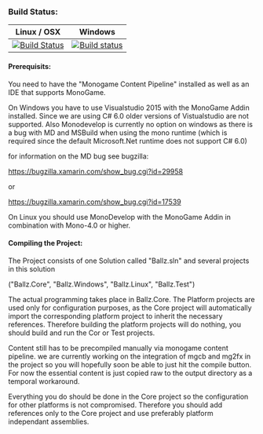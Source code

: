 ### Build Status:
| Linux / OSX | Windows |
| ----- | ------- |
| [![Build Status](https://travis-ci.org/SpagAachen/Ballz.svg?branch=master)](https://travis-ci.org/SpagAachen/Ballz) | [![Build status](https://ci.appveyor.com/api/projects/status/exmgex28ay9v20k8/branch/master?svg=true)](https://ci.appveyor.com/project/LukasBoersma/ballz/branch/master) |

#### Prerequisits:
You need to have the "Monogame Content Pipeline" installed as well as an IDE that supports MonoGame.

On Windows you have to use Visualstudio 2015 with the MonoGame Addin installed. Since we are using C# 6.0 older versions of Vistualstudio are not supported. Also Monodevelop is currently no option on windows as there is a bug with MD and MSBuild when using the mono runtime (which is required since the default Microsoft.Net runtime does not support C# 6.0)

for information on the MD bug see bugzilla:

https://bugzilla.xamarin.com/show_bug.cgi?id=29958

or

https://bugzilla.xamarin.com/show_bug.cgi?id=17539

On Linux you should use MonoDevelop with the MonoGame Addin in combination with Mono-4.0 or higher.


#### Compiling the Project:
The Project consists of one Solution called "Ballz.sln" and several projects in this solution

("Ballz.Core", "Ballz.Windows", "Ballz.Linux", "Ballz.Test")

The actual programming takes place in Ballz.Core. The Platform projects are used only for configuration purposes, as the Core project will automatically import the corresponding platform project to inherit the necessary references. Therefore building the platform projects will do nothing, you should build and run the Cor or Test projects.

Content still has to be precompiled manually via monogame content pipeline. we are currently working on the integration of mgcb and mg2fx in the project so you will hopefully soon be able to just hit the compile button.
For now the essential content is just copied raw to the output directory as a temporal workaround.

Everything you do should be done in the Core project so the configuration for other platforms is not compromised. Therefore you should add references only to the Core project and use preferably platform independant assemblies.
